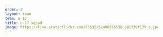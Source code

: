 ```yaml
---
order: 2
layout: team
team: u-17
title: u-17 squad
image: https://live.staticflickr.com/65535/52490676538_c81739f129_c.jpg
---
```

